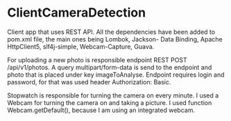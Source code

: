 # ClientCameraDetection

Client app that uses REST API.
All the dependencies have been added to pom.xml file, the main ones being Lombok, Jackson- Data Binding, Apache HttpClient5, slf4j-simple, Webcam-Capture, Guava.

For uploading a new photo is responsible endpoint REST POST /api/v1/photos. A query multipart/form-data is send to the endpoint and photo that is placed under key imageToAnalyse. Endpoint requires login and password, for that was used header Authorization: Basic. 

Stopwatch is responsible for turning the camera on every minute.
I used a Webcam for turning the camera on and taking a picture. I used function Webcam.getDefault(), because I am using an integrated webcam.
